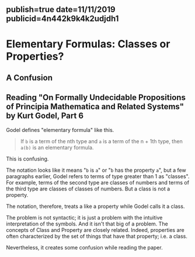 publish=true
date=11/11/2019
publicid=4n442k9k4k2udjdh1
---
# Elementary Formulas: Classes or Properties?
## A Confusion
## Reading "On Formally Undecidable Propositions of Principia Mathematica and Related Systems" by Kurt Godel, Part 6

Godel defines "elementary formula" like this.

> If `b` is a term of the nth type and `a` is a term of the n + 1th type, then `a(b)` is an elementary formula.

This is confusing.

The notation looks like it means "`b` is `a`" or "`b` has the property `a`", but a few paragraphs earlier, Godel refers to terms of type greater than 1 as "classes". For example, terms of the second type are classes of numbers and terms of the third type are classes of classes of numbers. But a class is not a property.

The notation, therefore, treats a like a property while Godel calls it a class.

The problem is not syntactic; it is just a problem with the intuitive interpretation of the symbols. And it isn't that big of a problem. The concepts of Class and Property are closely related. Indeed, properties are often characterized by the set of things that have that property; i.e. a class.

Nevertheless, it creates some confusion while reading the paper.

